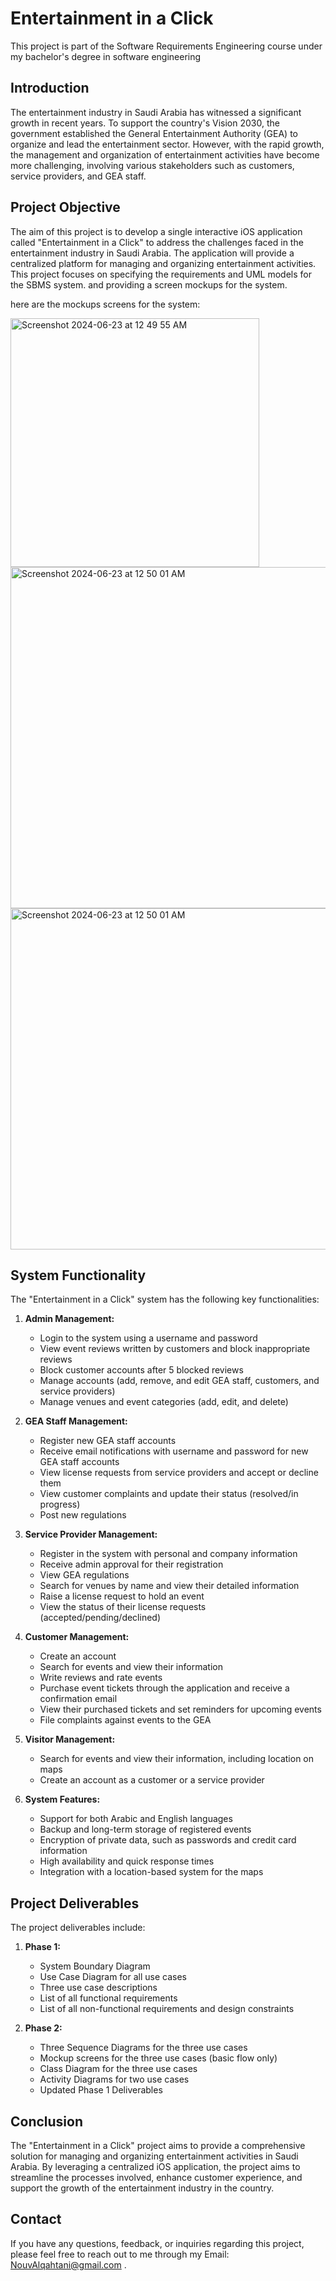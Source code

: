 # Entertainment in a Click
This project is part of the Software Requirements Engineering course under my bachelor's degree in software engineering

## Introduction
The entertainment industry in Saudi Arabia has witnessed a significant growth in recent years. To support the country's Vision 2030, the government established the General Entertainment Authority (GEA) to organize and lead the entertainment sector. However, with the rapid growth, the management and organization of entertainment activities have become more challenging, involving various stakeholders such as customers, service providers, and GEA staff.

## Project Objective
The aim of this project is to develop a single interactive iOS application called "Entertainment in a Click" to address the challenges faced in the entertainment industry in Saudi Arabia. The application will provide a centralized platform for managing and organizing entertainment activities. This project focuses on specifying the requirements and UML models for the SBMS system. and providing a screen mockups for the system.


here are the mockups screens for the system: 


<img width="398" alt="Screenshot 2024-06-23 at 12 49 55 AM" src="https://github.com/NouvBaLQahtani/Software-Requirements-Engineering-Project-SWE312/assets/106460665/2d4148ba-3532-446e-bd35-64c96ad8c720">

<img width="546" alt="Screenshot 2024-06-23 at 12 50 01 AM" src="https://github.com/NouvBaLQahtani/Software-Requirements-Engineering-Project-SWE312/assets/106460665/8204ca02-f0f8-4559-94e7-2e8275b4a64c">


<img width="546" alt="Screenshot 2024-06-23 at 12 50 01 AM" src="https://github.com/NouvBaLQahtani/Software-Requirements-Engineering-Project-SWE312/assets/106460665/d862f81b-f7d7-4cd0-a781-a9458b7bcd43"> 




## System Functionality
The "Entertainment in a Click" system has the following key functionalities:

1. **Admin Management:**
   - Login to the system using a username and password
   - View event reviews written by customers and block inappropriate reviews
   - Block customer accounts after 5 blocked reviews
   - Manage accounts (add, remove, and edit GEA staff, customers, and service providers)
   - Manage venues and event categories (add, edit, and delete)

2. **GEA Staff Management:**
   - Register new GEA staff accounts
   - Receive email notifications with username and password for new GEA staff accounts
   - View license requests from service providers and accept or decline them
   - View customer complaints and update their status (resolved/in progress)
   - Post new regulations

3. **Service Provider Management:**
   - Register in the system with personal and company information
   - Receive admin approval for their registration
   - View GEA regulations
   - Search for venues by name and view their detailed information
   - Raise a license request to hold an event
   - View the status of their license requests (accepted/pending/declined)

4. **Customer Management:**
   - Create an account
   - Search for events and view their information
   - Write reviews and rate events
   - Purchase event tickets through the application and receive a confirmation email
   - View their purchased tickets and set reminders for upcoming events
   - File complaints against events to the GEA

5. **Visitor Management:**
   - Search for events and view their information, including location on maps
   - Create an account as a customer or a service provider

6. **System Features:**
   - Support for both Arabic and English languages
   - Backup and long-term storage of registered events
   - Encryption of private data, such as passwords and credit card information
   - High availability and quick response times
   - Integration with a location-based system for the maps

## Project Deliverables
The project deliverables include:

1. **Phase 1:**
   - System Boundary Diagram
   - Use Case Diagram for all use cases
   - Three use case descriptions
   - List of all functional requirements
   - List of all non-functional requirements and design constraints

2. **Phase 2:**
   - Three Sequence Diagrams for the three use cases
   - Mockup screens for the three use cases (basic flow only)
   - Class Diagram for the three use cases
   - Activity Diagrams for two use cases
   - Updated Phase 1 Deliverables

## Conclusion
The "Entertainment in a Click" project aims to provide a comprehensive solution for managing and organizing entertainment activities in Saudi Arabia. By leveraging a centralized iOS application, the project aims to streamline the processes involved, enhance customer experience, and support the growth of the entertainment industry in the country.

## Contact

If you have any questions, feedback, or inquiries regarding this project, please feel free to reach out to me through my Email: NouvAlqahtani@gmail.com .
